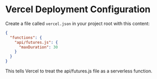 # Vercel Deployment Configuration

Create a file called `vercel.json` in your project root with this content:

```json
{
  "functions": {
    "api/futures.js": {
      "maxDuration": 30
    }
  }
}
```

This tells Vercel to treat the api/futures.js file as a serverless function.
